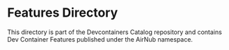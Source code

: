 # Features Directory

This directory is part of the Devcontainers Catalog repository and contains Dev Container Features published under the AirNub namespace.

